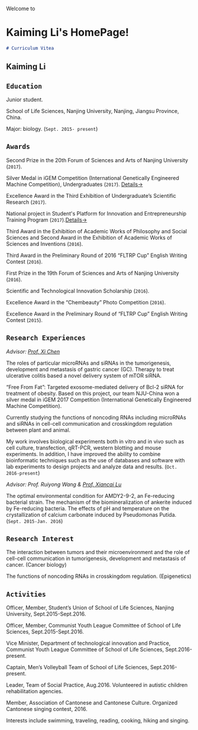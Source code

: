 Welcome to
# **Kaiming Li**'s HomePage!

```markdown
# Curriculum Vitea
```

## **Kaiming Li**

## `Education`
Junior student.

School of Life Sciences, Nanjing University, Nanjing, Jiangsu Province, China.

Major: biology. (`Sept. 2015- present`)

## `Awards`
Second Prize in the 20th Forum of Sciences and Arts of Nanjing University (`2017`).

Silver Medal in iGEM Competition (International Genetically Engineered Machine Competition), Undergraduates (`2017`). [Details→](http://2017.igem.org/Team:NJU-China)

Excellence Award in the Third Exhibition of Undergraduate’s Scientific Research (`2017`).

National project in Student's Platform for Innovation and Entrepreneurship Training Program (`2017`).[Details→](http://gjcxcy.bjtu.edu.cn/Index.aspx)

Third Award in the Exhibition of Academic Works of Philosophy and Social Sciences and Second Award in the Exhibition of Academic Works of Sciences and Inventions (`2016`). 

Third Award in the Preliminary Round of 2016 “FLTRP Cup” English Writing Contest (`2016`). 

First Prize in the 19th Forum of Sciences and Arts of Nanjing University (`2016`).

Scientific and Technological Innovation Scholarship (`2016`).

Excellence Award in the “Chembeauty” Photo Competition (`2016`).

Excellence Award in the Preliminary Round of “FLTRP Cup” English Writing Contest (`2015`).


## `Research Experiences`
_Advisor:_ [_Prof. Xi Chen_](https://www.researchgate.net/profile/Xi_Chen32)

The roles of particular microRNAs and siRNAs in the tumorigenesis, development and metastasis of gastric cancer (GC). Therapy to treat ulcerative colitis based a novel delivery system of mTOR siRNA.

“Free From Fat”: Targeted exosome-mediated delivery of Bcl-2 siRNA for treatment of obesity. Based on this project, our team NJU-China won a silver medal in iGEM 2017 Competition (International Genetically Engineered Machine Competition).

Currently studying the functions of noncoding RNAs including microRNAs and siRNAs in cell-cell communication and crosskingdom regulation between plant and animal.

My work involves biological experiments both in vitro and in vivo such as cell culture, transfection, qRT-PCR, western blotting and mouse experiments. In addition, I have improved the ability to combine bioinformatic techniques such as the use of databases and software with lab experiments to design projects and analyze data and results. (`Oct. 2016-present`)

_Advisor: Prof. Ruiyong Wang &_ [_Prof. Xiancai Lu_](https://www.researchgate.net/profile/Xiancai_Lu)

The optimal environmental condition for AMDY2-9-2, an Fe-reducing bacterial strain. The mechanism of the biomineralization of ankerite induced by Fe-reducing bacteria. The effects of pH and temperature on the crystallization of calcium carbonate induced by Pseudomonas Putida. (`Sept. 2015-Jan. 2016`)

## `Research Interest`
The interaction between tumors and their microenvironment and the role of cell-cell communication in tumorigenesis, development and metastasis of cancer. (Cancer biology)

The functions of noncoding RNAs in crosskingdom regulation. (Epigenetics)

## `Activities`
Officer, Member, Student’s Union of School of Life Sciences, Nanjing University, Sept.2015-Sept.2016.

Officer, Member, Communist Youth League Committee of School of Life Sciences, Sept.2015-Sept.2016. 

Vice Minister, Department of technological innovation and Practice, Communist Youth League Committee of School of Life Sciences, Sept.2016-present. 

Captain, Men’s Volleyball Team of School of Life Sciences, Sept.2016-present. 

Leader, Team of Social Practice, Aug.2016. Volunteered in autistic children rehabilitation agencies. 

Member, Association of Cantonese and Cantonese Culture. Organized Cantonese singing contest, 2016. 

Interests include swimming, traveling, reading, cooking, hiking and singing.
